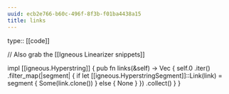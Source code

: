 ```yaml
---
uuid: ecb2e766-b60c-496f-8f3b-f01ba4438a15
title: links
---
```


type:: [[code]]

// Also grab the [[Igneous Linearizer snippets]]

impl [[igneous.Hyperstring]] {
    pub fn links(&self) -> Vec<String> {
        self.0
            .iter()
            .filter_map(|segment| {
                if let [[igneous.HyperstringSegment]]::Link(link) = segment {
                    Some(link.clone())
                } else {
                    None
                }
            })
            .collect()
    }
}